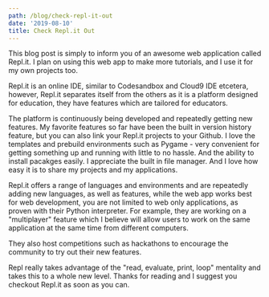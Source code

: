 ```yaml
---
path: /blog/check-repl-it-out
date: '2019-08-10'
title: Check Repl.it Out
---
```

This blog post is simply to inform you of an awesome web application called Repl.it. I plan on using this web app to make more tutorials, and I use it for my own projects too. 

Repl.it is an online IDE, similar to Codesandbox and Cloud9 IDE etcetera, however, Repl.it separates itself from the others as it is a platform designed for education, they have features which are tailored for educators. 

The platform is continuously being developed and repeatedly getting new features. My favorite features so far have been the built in version history feature, but you can also link your Repl.it projects to your Github. I love the templates and prebuild environments such as Pygame - very convenient for getting something up and running with little to no hassle. And the ability to install pacakges easily. I appreciate the built in file manager. And I love how easy it is to share my projects and my applications. 

Repl.it offers a range of languages and environments and are repeatedly adding new languages, as well as features, while the web app works best for web development, you are not limited to web only applications, as proven with their Python interpreter. For example, they are working on a "multiplayer" feature which I believe will allow users to work on the same application at the same time from different computers. 

They also host competitions such as hackathons to encourage the community to try out their new features. 

Repl really takes advantage of the "read, evaluate, print, loop" mentality and takes this to a whole new level. Thanks for reading and I suggest you checkout Repl.it as soon as you can. 
